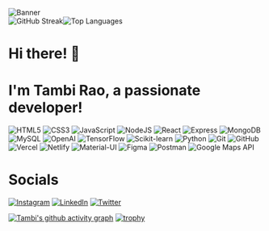   ![Banner](https://img.itch.zone/aW1nLzc1ODk0ODMuZ2lm/original/3NwpQG.gif)  
![GitHub Streak](https://streak-stats.demolab.com?user=Tambi19&theme=radical)![Top Languages](https://github-readme-stats.vercel.app/api/top-langs/?username=Tambi19&layout=compact&theme=radical)
# Hi there! 👋  
# I'm Tambi Rao, a passionate developer!  
![HTML5](https://img.shields.io/badge/HTML5-E34F26?style=for-the-badge&logo=html5&logoColor=white)
![CSS3](https://img.shields.io/badge/CSS3-1572B6?style=for-the-badge&logo=css3&logoColor=white)
![JavaScript](https://img.shields.io/badge/JavaScript-323330?style=for-the-badge&logo=javascript&logoColor=F7DF1E)
![NodeJS](https://img.shields.io/badge/Node.js-43853D?style=for-the-badge&logo=node.js&logoColor=white)
![React](https://img.shields.io/badge/React-20232A?style=for-the-badge&logo=react&logoColor=61DAFB)
![Express](https://img.shields.io/badge/Express.js-000000?style=for-the-badge&logo=express&logoColor=white)
![MongoDB](https://img.shields.io/badge/MongoDB-4EA94B?style=for-the-badge&logo=mongodb&logoColor=white)
![MySQL](https://img.shields.io/badge/MySQL-005C84?style=for-the-badge&logo=mysql&logoColor=white)
![OpenAI](https://img.shields.io/badge/OpenAI-412991?style=for-the-badge&logo=openai&logoColor=white)
![TensorFlow](https://img.shields.io/badge/TensorFlow-FF6F00?style=for-the-badge&logo=tensorflow&logoColor=white)
![Scikit-learn](https://img.shields.io/badge/Scikit--learn-F7931E?style=for-the-badge&logo=scikit-learn&logoColor=white)
![Python](https://img.shields.io/badge/Python-3776AB?style=for-the-badge&logo=python&logoColor=white)
![Git](https://img.shields.io/badge/Git-F05032?style=for-the-badge&logo=git&logoColor=white)
![GitHub](https://img.shields.io/badge/GitHub-100000?style=for-the-badge&logo=github&logoColor=white)
![Vercel](https://img.shields.io/badge/Vercel-000000?style=for-the-badge&logo=vercel&logoColor=white)
![Netlify](https://img.shields.io/badge/Netlify-00C7B7?style=for-the-badge&logo=netlify&logoColor=white)
![Material-UI](https://img.shields.io/badge/Material--UI-0081CB?style=for-the-badge&logo=mui&logoColor=white)
![Figma](https://img.shields.io/badge/Figma-F24E1E?style=for-the-badge&logo=figma&logoColor=white)
![Postman](https://img.shields.io/badge/Postman-FF6C37?style=for-the-badge&logo=postman&logoColor=white)
![Google Maps API](https://img.shields.io/badge/Google%20Maps-4285F4?style=for-the-badge&logo=googlemaps&logoColor=white)
# Socials
[![Instagram](https://img.shields.io/badge/Instagram-E4405F?style=for-the-badge&logo=instagram&logoColor=white)](https://instagram.com/tambi_rao)
[![LinkedIn](https://img.shields.io/badge/LinkedIn-0077B5?style=for-the-badge&logo=linkedin&logoColor=white)](https://linkedin.com/in/tambi-rao)
[![Twitter](https://img.shields.io/badge/Twitter-1DA1F2?style=for-the-badge&logo=twitter&logoColor=white)](https://x.com/rao_tambi)

[![Tambi's github activity graph](https://github-readme-activity-graph.vercel.app/graph?username=Tambi19&theme=github)](https://github.com/Tambi19)
[![trophy](https://github-profile-trophy.vercel.app/?username=Tambi19&theme=onedark)](https://github.com/Tambi19)


